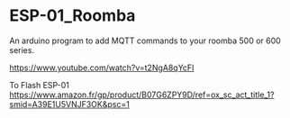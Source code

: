 # ESP-01_Roomba

An arduino program to add MQTT commands to your roomba 500 or 600 series.

https://www.youtube.com/watch?v=t2NgA8qYcFI

To Flash ESP-01
https://www.amazon.fr/gp/product/B07G6ZPY9D/ref=ox_sc_act_title_1?smid=A39E1U5VNJF3OK&psc=1

